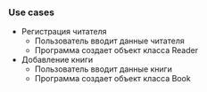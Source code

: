 ### Use cases
* Регистрация читателя
  * Пользователь вводит данные читателя
  * Программа создает объект класса Reader
* Добавление книги
  * Пользователь вводит данные книги
  * Программа создает объект класса Book
    